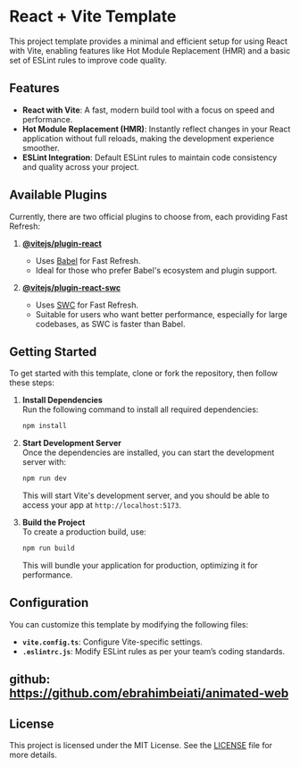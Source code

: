 # React + Vite Template

This project template provides a minimal and efficient setup for using React with Vite, enabling features like Hot Module Replacement (HMR) and a basic set of ESLint rules to improve code quality.

## Features

- **React with Vite**: A fast, modern build tool with a focus on speed and performance.
- **Hot Module Replacement (HMR)**: Instantly reflect changes in your React application without full reloads, making the development experience smoother.
- **ESLint Integration**: Default ESLint rules to maintain code consistency and quality across your project.

## Available Plugins

Currently, there are two official plugins to choose from, each providing Fast Refresh:

1. **[@vitejs/plugin-react](https://github.com/vitejs/vite-plugin-react/blob/main/packages/plugin-react/README.md)**
   - Uses [Babel](https://babeljs.io/) for Fast Refresh.
   - Ideal for those who prefer Babel's ecosystem and plugin support.

2. **[@vitejs/plugin-react-swc](https://github.com/vitejs/vite-plugin-react-swc)**
   - Uses [SWC](https://swc.rs/) for Fast Refresh.
   - Suitable for users who want better performance, especially for large codebases, as SWC is faster than Babel.

## Getting Started

To get started with this template, clone or fork the repository, then follow these steps:

1. **Install Dependencies**  
   Run the following command to install all required dependencies:

   ```bash
   npm install
   ```

2. **Start Development Server**  
   Once the dependencies are installed, you can start the development server with:

   ```bash
   npm run dev
   ```

   This will start Vite's development server, and you should be able to access your app at `http://localhost:5173`.

3. **Build the Project**  
   To create a production build, use:

   ```bash
   npm run build
   ```

   This will bundle your application for production, optimizing it for performance.

## Configuration

You can customize this template by modifying the following files:

- **`vite.config.ts`**: Configure Vite-specific settings.
- **`.eslintrc.js`**: Modify ESLint rules as per your team’s coding standards.
## github: https://github.com/ebrahimbeiati/animated-web
## License

This project is licensed under the MIT License. See the [LICENSE](./LICENSE) file for more details.
